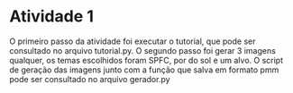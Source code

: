 # Atividade 1

O primeiro passo da atividade foi executar o tutorial, que pode ser consultado no arquivo tutorial.py. O segundo passo foi gerar 3 imagens qualquer, os temas escolhidos foram SPFC, por do sol e um alvo. O script de geração das imagens junto com a função que salva em formato pmm pode ser consultado no arquivo gerador.py